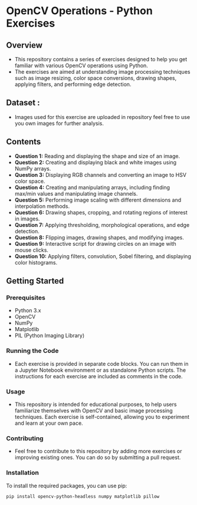 # OpenCV Operations - Python Exercises

## Overview

- This repository contains a series of exercises designed to help you get familiar with various OpenCV operations using Python.
- The exercises are aimed at understanding image processing techniques such as image resizing, color space conversions, drawing shapes, applying filters, and performing edge detection.


## Dataset : 
- Images used for this exercise are uploaded in repository feel free to use you own images for further analysis. 

## Contents

- **Question 1:** Reading and displaying the shape and size of an image.
- **Question 2:** Creating and displaying black and white images using NumPy arrays.
- **Question 3:** Displaying RGB channels and converting an image to HSV color space.
- **Question 4:** Creating and manipulating arrays, including finding max/min values and manipulating image channels.
- **Question 5:** Performing image scaling with different dimensions and interpolation methods.
- **Question 6:** Drawing shapes, cropping, and rotating regions of interest in images.
- **Question 7:** Applying thresholding, morphological operations, and edge detection.
- **Question 8:** Flipping images, drawing shapes, and modifying images.
- **Question 9:** Interactive script for drawing circles on an image with mouse clicks.
- **Question 10:** Applying filters, convolution, Sobel filtering, and displaying color histograms.

## Getting Started

### Prerequisites

- Python 3.x
- OpenCV
- NumPy
- Matplotlib
- PIL (Python Imaging Library)

### Running the Code
- Each exercise is provided in separate code blocks. You can run them in a Jupyter Notebook environment or as standalone Python scripts. The instructions for each exercise are included as comments in the code.

### Usage
- This repository is intended for educational purposes, to help users familiarize themselves with OpenCV and basic image processing techniques. Each exercise is self-contained, allowing you to experiment and learn at your own pace.

### Contributing
- Feel free to contribute to this repository by adding more exercises or improving existing ones. You can do so by submitting a pull request.


### Installation

To install the required packages, you can use pip:

```bash
pip install opencv-python-headless numpy matplotlib pillow

